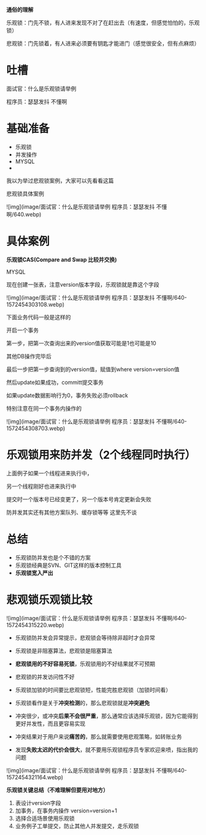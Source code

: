 **通俗的理解**



乐观锁：门先不锁，有人进来发现不对了在赶出去（有速度，但感觉怕怕的，乐观锁）

 

悲观锁：门先锁着，有人进来必须要有钥匙才能进门（感觉很安全，但有点麻烦）







# **吐槽**

面试官：什么是乐观锁请举例

程序员：瑟瑟发抖 不懂啊



# **基础准备**

- 乐观锁
- 并发操作
- MYSQL
- 

我以为举过悲观锁案例，大家可以先看看这篇

悲观锁具体案例

![img](image/面试官：什么是乐观锁请举例 程序员：瑟瑟发抖 不懂啊/640.webp)

#  

# 具体案例

**乐观锁CAS(Compare and Swap 比较并交换)**

MYSQL

现在创建一张表，注意version版本字段，乐观锁就是靠这个字段


![img](image/面试官：什么是乐观锁请举例 程序员：瑟瑟发抖 不懂啊/640-1572454303108.webp)



下面业务代码一般是这样的

开启一个事务

第一步，把第一次查询出来的version值获取可能是1也可能是10

其他DB操作完毕后

最后一步把第一步查询到的version值，赋值到where version=version值

然后update如果成功，committ提交事务

如果update数据影响行为0，事务失败必须rollback

特别注意在同一个事务内操作的


![img](image/面试官：什么是乐观锁请举例 程序员：瑟瑟发抖 不懂啊/640-1572454308703.webp)

#  

# **乐观锁用来防并发（2个线程同时执行）**

上面例子如果一个线程进来执行中，

另一个线程刚好也进来执行中

提交时一个版本号已经变更了，另一个版本号肯定更新会失败

防并发其实还有其他方案队列、缓存锁等等 这里先不谈

# 总结

- 乐观锁防并发也是个不错的方案
- 乐观锁经典是SVN、GIT这样的版本控制工具
- **乐观锁宽入严出**

# 悲观锁乐观锁比较


![img](image/面试官：什么是乐观锁请举例 程序员：瑟瑟发抖 不懂啊/640-1572454315220.webp)

- 乐观锁防并发会异常提示，悲观锁会等待除非超时才会异常
- 乐观锁是非阻塞算法，悲观锁是阻塞算法
- **悲观锁用的不好容易死锁**，乐观锁用的不好结果就不可预期
- 悲观锁的并发访问性不好
- 乐观锁加锁的时间要比悲观锁短，性能完胜悲观锁（加锁时间看）
- 乐观锁看作是关于**冲突检测**的，那么悲观锁就是**冲突避免**
- 冲突很少，或冲突**后果不会很严重**，那么通常应该选择乐观锁，因为它能得到更好并发性，而且更容易实现
- 冲突结果对于用户来说**痛苦的**，那么就需要使用悲观策略，如转账业务

- 
  发现**失败太迟的代价会很大**，就不要用乐观锁程序员专家欢迎来喷，指出我的问题

![img](image/面试官：什么是乐观锁请举例 程序员：瑟瑟发抖 不懂啊/640-1572454321164.webp)



**乐观锁关键总结（不难理解但要用对地方）**

1. 表设计version字段
2. 加事务，在事务内操作 version=version+1
3. 选择合适场景使用乐观锁
4. 业务例子工单提交，防止其他人并发提交，走乐观锁